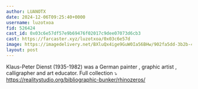 ```yaml
---
author: LUANOTX
date: 2024-12-06T09:25:40+0000
username: luzotxoa
fid: 526424
cast_id: 0x03c6e57df57e9b69476f02017c9dee07073d6cb3
cast: https://farcaster.xyz/luzotxoa/0x03c6e57d
image: https://imagedelivery.net/BXluQx4ige9GuW0Ia56BHw/902fa5dd-3b2b-43e6-9a38-4b184866e400/original
layout: post
---
```


Klaus-Peter Dienst (1935-1982) was a German painter , graphic artist , calligrapher and art educator.
Full collection ⤵️
https://realitystudio.org/bibliographic-bunker/rhinozeros/

<img src='https://imagedelivery.net/BXluQx4ige9GuW0Ia56BHw/902fa5dd-3b2b-43e6-9a38-4b184866e400/original' alt='' referrerpolicy='no-referrer'/>

